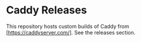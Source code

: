 Caddy Releases
===

This repository hosts custom builds of Caddy from [https://caddyserver.com/].
See the releases section.
